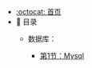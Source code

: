 - [:octocat: 首页](/README)
- :memo: 目录
   - 数据库：
   
       - [第1节：Mysql](/md/2023-06-14-MySQL学习记录.md)
